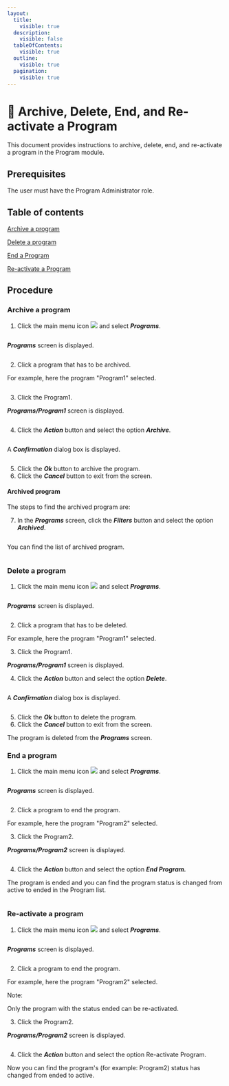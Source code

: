 ```yaml
---
layout:
  title:
    visible: true
  description:
    visible: false
  tableOfContents:
    visible: true
  outline:
    visible: true
  pagination:
    visible: true
---
```


# 📔 Archive, Delete, End, and Re-activate a Program

This document provides instructions to archive, delete, end, and re-activate a program in the Program module.

## Prerequisites

The user must have the Program Administrator role.

## Table of contents

[Archive a program](archive-delete-end-and-re-activate-a-program.md#archive-a-program)

[Delete a program](archive-delete-end-and-re-activate-a-program.md#delete-a-program)

[End a Program](archive-delete-end-and-re-activate-a-program.md#end-a-program)

[Re-activate a Program](archive-delete-end-and-re-activate-a-program.md#re-activate-a-program)

## Procedure

### Archive a program

1. Click the main menu icon ![](../../../../.gitbook/assets/main-menu.png) and select _**Programs**_.

<figure><img src="../../../../.gitbook/assets/menu-program.png" alt=""><figcaption></figcaption></figure>

_**Programs**_ screen is displayed.

<figure><img src="../../../../.gitbook/assets/program-list.png" alt=""><figcaption></figcaption></figure>

2. Click a program that has to be archived.&#x20;

For example, here the program "Program1" selected.

<figure><img src="../../../../.gitbook/assets/program-archive.png" alt=""><figcaption></figcaption></figure>

3. Click the Program1.

_**Programs/Program1**_ screen is displayed.

<figure><img src="../../../../.gitbook/assets/archive-program.png" alt=""><figcaption></figcaption></figure>

4. Click the _**Action**_ button and select the option _**Archive**_.

<figure><img src="../../../../.gitbook/assets/action-archive.PNG" alt=""><figcaption></figcaption></figure>

A _**Confirmation**_ dialog box is displayed.

<figure><img src="../../../../.gitbook/assets/confirmation-message.PNG" alt=""><figcaption></figcaption></figure>

5. Click the _**Ok**_ button to archive the program.
6. Click the _**Cancel**_ button to exit from the screen.

#### Archived program

The steps to find the archived program are:

7. In the _**Programs**_ screen, click the _**Filters**_ button and select the option _**Archived**_.&#x20;

<figure><img src="../../../../.gitbook/assets/program-archived.png" alt=""><figcaption></figcaption></figure>

You can find the list of archived program.

<figure><img src="../../../../.gitbook/assets/program-archived-list.png" alt=""><figcaption></figcaption></figure>

### Delete a program

1. Click the main menu icon ![](../../../../.gitbook/assets/main-menu.png) and select _**Programs**_.

<figure><img src="../../../../.gitbook/assets/menu-program.png" alt=""><figcaption></figcaption></figure>

_**Programs**_ screen is displayed.

<figure><img src="../../../../.gitbook/assets/program-list.png" alt=""><figcaption></figcaption></figure>

2. Click a program that has to be deleted.&#x20;

For example, here the program "Program1" selected.

3. Click the Program1.

_**Programs/Program1**_ screen is displayed.

4. Click the _**Action**_ button and select the option _**Delete**_.

<figure><img src="../../../../.gitbook/assets/action-delete.PNG" alt=""><figcaption></figcaption></figure>

A _**Confirmation**_ dialog box is displayed.

<figure><img src="../../../../.gitbook/assets/confirmation-delete.PNG" alt=""><figcaption></figcaption></figure>

5. Click the _**Ok**_ button to delete the program.
6. Click the _**Cancel**_ button to exit from the screen.

The program is deleted from the _**Programs**_ screen.

### End a program

1. Click the main menu icon ![](../../../../.gitbook/assets/main-menu.png) and select _**Programs**_.

<figure><img src="../../../../.gitbook/assets/menu-program.png" alt=""><figcaption></figcaption></figure>

_**Programs**_ screen is displayed.

<figure><img src="../../../../.gitbook/assets/program-list1.PNG" alt=""><figcaption></figcaption></figure>

2. Click a program to end the program.

For example, here the program "Program2" selected.

3. Click the Program2.

_**Programs/Program2**_ screen is displayed.

<figure><img src="../../../../.gitbook/assets/program-endprogram.png" alt=""><figcaption></figcaption></figure>

4. Click the _**Action**_ button and select the option _**End Program.**_

The program is ended and you can find the program status is changed from active to ended in the Program list.

<figure><img src="../../../../.gitbook/assets/program-end-status.png" alt=""><figcaption></figcaption></figure>

### Re-activate a program

1. Click the main menu icon ![](../../../../.gitbook/assets/main-menu.png) and select _**Programs**_.

<figure><img src="../../../../.gitbook/assets/menu-program.png" alt=""><figcaption></figcaption></figure>

_**Programs**_ screen is displayed.

<figure><img src="../../../../.gitbook/assets/program-end-status.png" alt=""><figcaption></figcaption></figure>

2. Click a program to end the program.

For example, here the program "Program2" selected.

Note:

Only the program with the status ended can be re-activated.

3. Click the Program2.

_**Programs/Program2**_ screen is displayed.

<figure><img src="../../../../.gitbook/assets/program-reactivate.png" alt=""><figcaption></figcaption></figure>

4. Click the _**Action**_ button and select the option Re-activate Program.

Now you can find the program's (for example: Program2) status has changed from ended to active.

<figure><img src="../../../../.gitbook/assets/program-list1.PNG" alt=""><figcaption></figcaption></figure>
